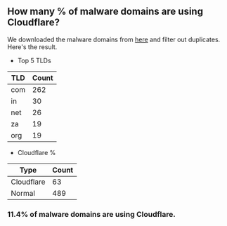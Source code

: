 ## How many % of malware domains are using Cloudflare?


We downloaded the malware domains from [here](https://urlhaus.abuse.ch) and filter out duplicates.
Here's the result.


[//]: # (start replacement)


- Top 5 TLDs

| TLD | Count |
| --- | --- |
| com | 262 |
| in | 30 |
| net | 26 |
| za | 19 |
| org | 19 |


- Cloudflare %

| Type | Count |
| --- | --- |
| Cloudflare | 63 |
| Normal | 489 |


### 11.4% of malware domains are using Cloudflare.